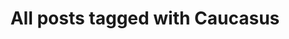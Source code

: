 ---
layout: tag
title: "All posts tagged with Caucasus"
permalink: /weblog/tags/caucasus/
taxonomy: Caucasus
---